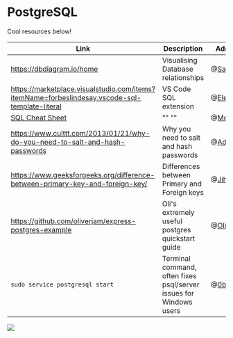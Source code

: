 # PostgreSQL

Cool resources below!

| Link                                                                                           | Description                                                        | Added by                                   |
| ---------------------------------------------------------------------------------------------- | ------------------------------------------------------------------ | ------------------------------------------ |
| https://dbdiagram.io/home                                                                      | Visualising Database relationships                                 | @[Safia](https://github.com/fi-ya)         |
| https://marketplace.visualstudio.com/items?itemName=forbeslindesay.vscode-sql-template-literal | VS Code SQL extension                                              | @[Elena](https://github.com/elenamarinaki) |
| [SQL Cheat Sheet](./files/sql-basics-cheat-sheet-a4.pdf)                                       | "" ""                                                              | @[Mohamed](https://github.com/Alisyad9)    |
| https://www.culttt.com/2013/01/21/why-do-you-need-to-salt-and-hash-passwords                   | Why you need to salt and hash passwords                            | @[Adriana](https://github.com/aaadriana)   |
| https://www.geeksforgeeks.org/difference-between-primary-key-and-foreign-key/                  | Differences between Primary and Foreign keys                       | @[Jihye](https://github.com/jijip41)       |
| https://github.com/oliverjam/express-postgres-example                                          | Oli's extremely useful postgres quickstart guide                   | @[Oli](https://github.com/oliverjam)       |
| `sudo service postgresql start`                                                                | Terminal command, often fixes psql/server issues for Windows users | @[0bubbles0](https://github.com/0bubbles0) |

![](https://cdn.discordapp.com/attachments/817070637880967228/834368452693196800/sqljoins.png)
